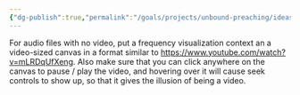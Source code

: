 ```yaml
---
{"dg-publish":true,"permalink":"/goals/projects/unbound-preaching/ideas/visualization-canvas-to-substitute-video/","tags":["website"],"created":"Aug 20, 2018, 10:08 PM","updated":"Aug 20, 2018, 10:08 PM"}
---
```



For audio files with no video, put a frequency visualization context an a video-sized canvas in a format similar to <https://www.youtube.com/watch?v=mLRDqUfXeng>. Also make sure that you can click anywhere on the canvas to pause / play the video, and hovering over it will cause seek controls to show up, so that it gives the illusion of being a video.


